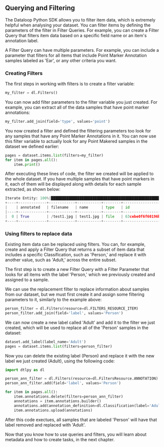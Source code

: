 ## Querying and Filtering

The Dataloop Python SDK allows you to filter item data, which is extremely helpful when analysing your dataset. You can filter items by defining the parameters of the filter in Filter Queries. For example, you can create a Filter Query that filters item data based on a specific field name or an item's annotation label.

A Filter Query can have multiple parameters. For example, you can include a parameter that filters for all items that include Point Marker Annotation samples labeled as 'Ear', or any other criteria you want.

### Creating Filters
The first steps in working with filters is to create a filter variable:
```python
my_filter = dl.Filters()
```
You can now add filter parameters to the filter variable you just created. For example, you can extract all of the data samples that have point marker annotations:
```python
my_filter.add_join(field='type', values='point')
```
You now created a filter and defined the filtering parameters too look for any samples that have any Point Marker Annotations in it. You can now use this filter variable to actually look for any Point Makered samples in the dataset we defined earlier:
```python
pages = dataset.items.list(filters=my_filter)
for item in pages.all():
    item.print()
```
After executing these lines of code, the filter we created will be applied to the whole dataset. If you have multiple samples that have point markers in it, each of them will be displayed along with details for each sample extracted, as shown below:

```python
Iterate Entity: 100%|████████████████████████████████████████████████████████████████████| 1/1 [00:00<00:00,  1.66it/s]
+----+-------------+------------+-----------+--------+--------------------------+----------+-------+--------------------+-------------------------------------------------------------------+--------------------------+--------------------------+---------------------+
|    | annotated   | filename   | name      | type   | id                       | hidden   | dir   |   annotationsCount | dataset                                                           | createdAt                | datasetId                | creator             |
|----+-------------+------------+-----------+--------+--------------------------+----------+-------+--------------------+-------------------------------------------------------------------+--------------------------+--------------------------+---------------------|
|  0 | True        | /test1.jpg | test1.jpg | file   | 63cebe0f6f60196b004423d9 | False    | /     |                  3 | https://gate.dataloop.ai/api/v1/datasets/63cebc185bc9dbe3ed851dbe | 2023-01-23T17:04:15.000Z | 63cebc185bc9dbe3ed851dbe | emailaccount@gmail.com |
+----+-------------+------------+-----------+--------+--------------------------+----------+-------+--------------------+-------------------------------------------------------------------+--------------------------+--------------------------+---------------------+
```

### Using filters to replace data
Existing item data can be replaced using filters. You can, for example, create and apply a Filter Query that returns a subset of item data that includes a specific Classification, such as 'Person,' and replace it with another value, such as 'Adult,' across the entire subset.

The first step is to create a new Filter Query with a Filter Parameter that looks for all items with the label 'Person,' which we previously created and assigned to a sample.

We can use the replacement filter to replace information about samples from our dataset, but we must first create it and assign some filtering parameters to it, similarly to the example above:
```python
person_filter = dl.Filters(resource=dl.FILTERS_RESOURCE_ITEM)
person_filter.add_join(field='label', values='Person')
```
We can now create a new label called 'Adult' and add it to the filter we just created, which will be used to replace all of the 'Person' samples in the dataset:
```python
dataset.add_label(label_name='Adult')
pages = dataset.items.list(filters=person_filter)
```
Now you can delete the existing label (Person) and replace it with the new label we just created (Adult), using the following code:
```python
import dtlpy as dl

person_ann_filter = dl.Filters(resource=dl.FiltersResource.ANNOTATION)
person_ann_filter.add(field='label', values='Person')

for item in pages.all():
    item.annotations.delete(filters=person_ann_filter)
    annotations = item.annotations.builder()
    annotations.add(annotation_definition=dl.Classification(label='Adult'))
    item.annotations.upload(annotations)
```
After this code exectues, all samples that are labeled 'Person' will have that label removed and replaced with 'Adult'.

Now that you know how to use queries and filters, you will learn about metadata and how to create tasks, in the next chapter.
